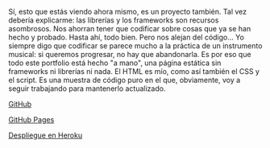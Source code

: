 Sí, esto que estás viendo ahora mismo, es un proyecto también.
Tal vez debería explicarme: las librerías y los frameworks son recursos asombrosos. Nos ahorran tener que codificar sobre cosas que ya se han hecho y probado. Hasta ahí, todo bien. Pero nos alejan del código...
Yo siempre digo que codificar se parece mucho a la práctica de un instrumento musical: si queremos progresar, no hay que abandonarla. 
Es por eso que todo este portfolio está hecho "a mano", una página estática sin frameworks ni librerías ni nada. El HTML es mío, como así también el CSS y el script. Es una muestra de código puro en el que, obviamente, voy a seguir trabajando para mantenerlo actualizado.

<a href="https://github.com/zherar7ordoya/zherar7ordoya.github.io" target="_blank">GitHub</a>

<a href="https://zherar7ordoya.github.io/" target="_blank">GitHub Pages</a>

<a href="http://zherar7ordoya.herokuapp.com/" target="_blank">Despliegue en Heroku</a>
